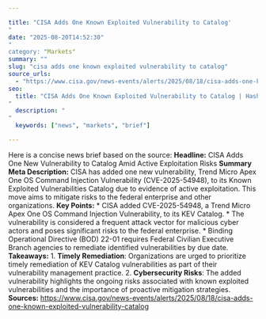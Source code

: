 ```yaml
---

title: "CISA Adds One Known Exploited Vulnerability to Catalog'"
date: "2025-08-20T14:52:30""
category: "Markets"
summary: ""
slug: "cisa adds one known exploited vulnerability to catalog"
source_urls:
  - "https://www.cisa.gov/news-events/alerts/2025/08/18/cisa-adds-one-known-exploited-vulnerability-catalog"
seo:
  title: "CISA Adds One Known Exploited Vulnerability to Catalog | Hash n Hedge'"
  description: ""
  keywords: ["news", "markets", "brief"]

---
```

Here is a concise news brief based on the source:  **Headline:** CISA Adds One New Vulnerability to Catalog Amid Active Exploitation Risks  **Summary Meta Description:** CISA has added one new vulnerability, Trend Micro Apex One OS Command Injection Vulnerability (CVE-2025-54948), to its Known Exploited Vulnerabilities Catalog due to evidence of active exploitation. This move aims to mitigate risks to the federal enterprise and other organizations.  **Key Points:**  * CISA added CVE-2025-54948, a Trend Micro Apex One OS Command Injection Vulnerability, to its KEV Catalog. * The vulnerability is considered a frequent attack vector for malicious cyber actors and poses significant risks to the federal enterprise. * Binding Operational Directive (BOD) 22-01 requires Federal Civilian Executive Branch agencies to remediate identified vulnerabilities by due date.  **Takeaways:**  1. **Timely Remediation**: Organizations are urged to prioritize timely remediation of KEV Catalog vulnerabilities as part of their vulnerability management practice. 2. **Cybersecurity Risks**: The added vulnerability highlights the ongoing risks associated with known exploited vulnerabilities and the importance of proactive mitigation strategies.  **Sources:** https://www.cisa.gov/news-events/alerts/2025/08/18/cisa-adds-one-known-exploited-vulnerability-catalog 
